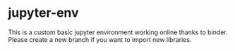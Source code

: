 # jupyter-env
This is a custom basic jupyter environment working online thanks to binder. Please create a new branch if you want to import new libraries.
